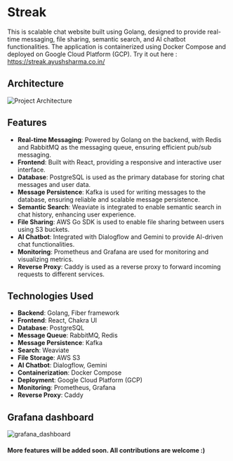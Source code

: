 # Streak

This is scalable chat website built using Golang, designed to provide real-time messaging, file sharing, semantic search, and AI chatbot functionalities. The application is containerized using Docker Compose and deployed on Google Cloud Platform (GCP). 
Try it out here : https://streak.ayushsharma.co.in/


## Architecture

![Project Architecture](https://github.com/user-attachments/assets/9c6bf006-80c9-4919-8623-73bfd5f7dab1)


## Features

- **Real-time Messaging**: Powered by Golang on the backend, with Redis and RabbitMQ as the messaging queue, ensuring efficient pub/sub messaging.
- **Frontend**: Built with React, providing a responsive and interactive user interface.
- **Database**: PostgreSQL is used as the primary database for storing chat messages and user data.
- **Message Persistence**: Kafka is used for writing messages to the database, ensuring reliable and scalable message persistence.
- **Semantic Search**: Weaviate is integrated to enable semantic search in chat history, enhancing user experience.
- **File Sharing**: AWS Go SDK is used to enable file sharing between users using S3 buckets.
- **AI Chatbot**: Integrated with Dialogflow and Gemini to provide AI-driven chat functionalities.
- **Monitoring**: Prometheus and Grafana are used for monitoring and visualizing metrics.
- **Reverse Proxy**: Caddy is used as a reverse proxy to forward incoming requests to different services.

## Technologies Used

- **Backend**: Golang, Fiber framework
- **Frontend**: React, Chakra UI
- **Database**: PostgreSQL
- **Message Queue**: RabbitMQ, Redis
- **Message Persistence**: Kafka
- **Search**: Weaviate
- **File Storage**: AWS S3
- **AI Chatbot**: Dialogflow, Gemini
- **Containerization**: Docker Compose
- **Deployment**: Google Cloud Platform (GCP)
- **Monitoring**: Prometheus, Grafana
- **Reverse Proxy**: Caddy

## Grafana dashboard
  ![grafana_dashboard](https://github.com/user-attachments/assets/1684e67a-5472-4f57-abaf-9c7b38227c60)


#### More features will be added soon. All contributions are welcome :)
